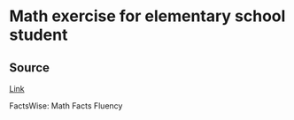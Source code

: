 # Math exercise for elementary school student

## Source
[Link](https://factswise.com/)

FactsWise: Math Facts Fluency
